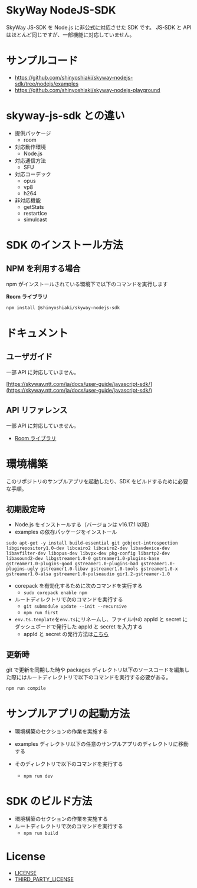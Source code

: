 # SkyWay NodeJS-SDK

SkyWay JS-SDK を Node.js に非公式に対応させた SDK です。
JS-SDK と API はほとんど同じですが、一部機能に対応していません。

# サンプルコード

- https://github.com/shinyoshiaki/skyway-nodejs-sdk/tree/nodejs/examples
- https://github.com/shinyoshiaki/skyway-nodejs-playground

# skyway-js-sdk との違い

- 提供パッケージ
  - room
- 対応動作環境
  - Node.js
- 対応通信方法
  - SFU
- 対応コーデック
  - opus
  - vp8
  - h264
- 非対応機能
  - getStats
  - restartIce
  - simulcast

# SDK のインストール方法

## NPM を利用する場合

npm がインストールされている環境下で以下のコマンドを実行します

**Room ライブラリ**

```sh
npm install @shinyoshiaki/skyway-nodejs-sdk
```

# ドキュメント

## ユーザガイド

一部 API に対応していません。

[https://skyway.ntt.com/ja/docs/user-guide/javascript-sdk/](https://skyway.ntt.com/ja/docs/user-guide/javascript-sdk/)

## API リファレンス

一部 API に対応していません。

- [Room ライブラリ](https://javascript-sdk.api-reference.skyway.ntt.com/room)

# 環境構築

このリポジトリのサンプルアプリを起動したり、SDK をビルドするために必要な手順。

## 初期設定時

- Node.js をインストールする（バージョンは v16.17.1 以降）
- examples の依存パッケージをインストール

```
sudo apt-get -y install build-essential git gobject-introspection libgirepository1.0-dev libcairo2 libcairo2-dev libavdevice-dev libavfilter-dev libopus-dev libvpx-dev pkg-config libsrtp2-dev libasound2-dev libgstreamer1.0-0 gstreamer1.0-plugins-base gstreamer1.0-plugins-good gstreamer1.0-plugins-bad gstreamer1.0-plugins-ugly gstreamer1.0-libav gstreamer1.0-tools gstreamer1.0-x gstreamer1.0-alsa gstreamer1.0-pulseaudio gir1.2-gstreamer-1.0
```

- corepack を有効化するために次のコマンドを実行する
  - `sudo corepack enable npm`
- ルートディレクトリで次のコマンドを実行する
  - `git submodule update --init --recursive`
  - `npm run first`
- `env.ts.template`を`env.ts`にリネームし、ファイル中の appId と secret にダッシュボードで発行した appId と secret を入力する
  - appId と secret の発行方法は[こちら](https://skyway.ntt.com/ja/docs/user-guide/javascript-sdk/quickstart/#199)

## 更新時

git で更新を同期した時や packages ディレクトリ以下のソースコードを編集した際にはルートディレクトリで以下のコマンドを実行する必要がある。

```sh
npm run compile
```

# サンプルアプリの起動方法

- 環境構築のセクションの作業を実施する
- examples ディレクトリ以下の任意のサンプルアプリのディレクトリに移動する
- そのディレクトリで以下のコマンドを実行する

  - `npm run dev`

# SDK のビルド方法

- 環境構築のセクションの作業を実施する
- ルートディレクトリで次のコマンドを実行する
  - `npm run build`

# License

- [LICENSE](/LICENSE)
- [THIRD_PARTY_LICENSE](/THIRD_PARTY_LICENSE)
